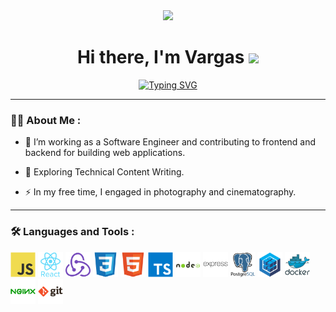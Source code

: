 <div id="header" align="center">
  <img src="https://media.giphy.com/media/muNcDSuINVr1e/giphy.gif"/>
</div>

<h1 align="center">Hi there, I'm Vargas 
<img src="https://github.com/blackcater/blackcater/raw/main/images/Hi.gif" height="32"/></h1>
<div id="typingsvg" align="center">
<a href="https://git.io/typing-svg"><img src="https://readme-typing-svg.demolab.com?font=Fira+Code&pause=1000&color=257BFF&width=435&lines=Frontend+Developer+from+Russia+%F0%9F%87%B7%F0%9F%87%BA" alt="Typing SVG" /></a>
</div>

___
### :man_technologist: About Me :
- :telescope: I’m working as a Software Engineer and contributing to frontend and backend for building web applications.

- :seedling: Exploring Technical Content Writing.

- :zap: In my free time, I engaged in photography and cinematography.
___
### :hammer_and_wrench: Languages and Tools :
<div>
  <img src='https://github.com/devicons/devicon/blob/master/icons/javascript/javascript-original.svg' width="40" height="40"/>
  <img src='https://github.com/devicons/devicon/blob/master/icons/react/react-original-wordmark.svg' width="40" height="40"/>
  <img src='https://github.com/devicons/devicon/blob/master/icons/redux/redux-original.svg' width="40" height="40"/>
  <img src='https://github.com/devicons/devicon/blob/master/icons/css3/css3-original.svg' width="40" height="40"/>
  <img src='https://github.com/devicons/devicon/blob/master/icons/html5/html5-original.svg' width="40" height="40"/>
  <img src='https://github.com/devicons/devicon/blob/master/icons/typescript/typescript-original.svg' width="40" height="40"/>
  <img src='https://github.com/devicons/devicon/blob/master/icons/nodejs/nodejs-original-wordmark.svg' width="40" height="40"/>
  <img src='https://github.com/devicons/devicon/blob/master/icons/express/express-original-wordmark.svg' width="40" height="40"/>
  <img src='https://github.com/devicons/devicon/blob/master/icons/postgresql/postgresql-original-wordmark.svg' width="40" height="40"/>
  <img src='https://github.com/devicons/devicon/blob/master/icons/sequelize/sequelize-original.svg' width="40" height="40"/>
  <img src='https://github.com/devicons/devicon/blob/master/icons/docker/docker-original-wordmark.svg' width="40" height="40"/>
  <img src='https://github.com/devicons/devicon/blob/master/icons/nginx/nginx-original.svg' width="40" height="40"/>
  <img src='https://github.com/devicons/devicon/blob/master/icons/git/git-original-wordmark.svg' width="40" height="40"/>
</div>
